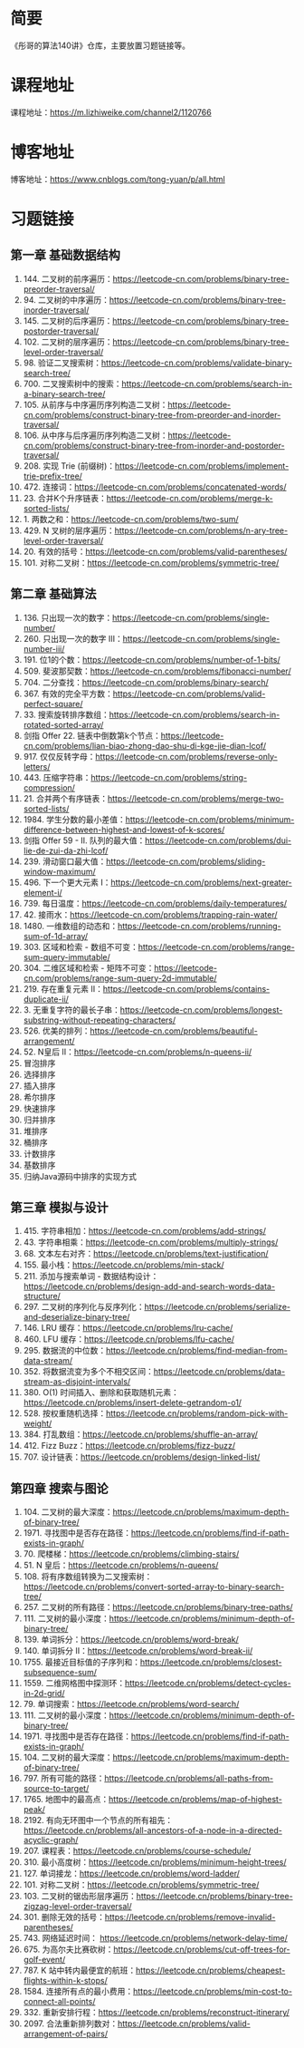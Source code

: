 # 简要

《彤哥的算法140讲》仓库，主要放置习题链接等。

# 课程地址

课程地址：https://m.lizhiweike.com/channel2/1120766

# 博客地址

博客地址：https://www.cnblogs.com/tong-yuan/p/all.html

# 习题链接

## 第一章 基础数据结构

 1. 144\. 二叉树的前序遍历：https://leetcode-cn.com/problems/binary-tree-preorder-traversal/
 1. 94\. 二叉树的中序遍历：https://leetcode-cn.com/problems/binary-tree-inorder-traversal/
 1. 145\. 二叉树的后序遍历：https://leetcode-cn.com/problems/binary-tree-postorder-traversal/
 1. 102\. 二叉树的层序遍历：https://leetcode-cn.com/problems/binary-tree-level-order-traversal/
 1. 98\. 验证二叉搜索树：https://leetcode-cn.com/problems/validate-binary-search-tree/
 1. 700\. 二叉搜索树中的搜索：https://leetcode-cn.com/problems/search-in-a-binary-search-tree/
 1. 105\. 从前序与中序遍历序列构造二叉树：https://leetcode-cn.com/problems/construct-binary-tree-from-preorder-and-inorder-traversal/
 1. 106\. 从中序与后序遍历序列构造二叉树：https://leetcode-cn.com/problems/construct-binary-tree-from-inorder-and-postorder-traversal/
 1. 208\. 实现 Trie (前缀树)：https://leetcode-cn.com/problems/implement-trie-prefix-tree/
 1. 472\. 连接词：https://leetcode-cn.com/problems/concatenated-words/
 1. 23\. 合并K个升序链表：https://leetcode-cn.com/problems/merge-k-sorted-lists/
 1. 1\. 两数之和：https://leetcode-cn.com/problems/two-sum/
 1. 429\. N 叉树的层序遍历：https://leetcode-cn.com/problems/n-ary-tree-level-order-traversal/
 1. 20\. 有效的括号：https://leetcode-cn.com/problems/valid-parentheses/
 1. 101\. 对称二叉树：https://leetcode-cn.com/problems/symmetric-tree/

## 第二章 基础算法

 1. 136\. 只出现一次的数字：https://leetcode-cn.com/problems/single-number/
 1. 260\. 只出现一次的数字 III：https://leetcode-cn.com/problems/single-number-iii/
 1. 191\. 位1的个数：https://leetcode-cn.com/problems/number-of-1-bits/
 1. 509\. 斐波那契数：https://leetcode-cn.com/problems/fibonacci-number/
 1. 704\. 二分查找：https://leetcode-cn.com/problems/binary-search/
 1. 367\. 有效的完全平方数：https://leetcode-cn.com/problems/valid-perfect-square/
 1. 33\. 搜索旋转排序数组：https://leetcode-cn.com/problems/search-in-rotated-sorted-array/
 1. 剑指 Offer 22\. 链表中倒数第k个节点：https://leetcode-cn.com/problems/lian-biao-zhong-dao-shu-di-kge-jie-dian-lcof/
 1. 917\. 仅仅反转字母：https://leetcode-cn.com/problems/reverse-only-letters/
 1. 443\. 压缩字符串：https://leetcode-cn.com/problems/string-compression/
 1. 21\. 合并两个有序链表：https://leetcode-cn.com/problems/merge-two-sorted-lists/
 1. 1984\. 学生分数的最小差值：https://leetcode-cn.com/problems/minimum-difference-between-highest-and-lowest-of-k-scores/
 1. 剑指 Offer 59 - II. 队列的最大值：https://leetcode-cn.com/problems/dui-lie-de-zui-da-zhi-lcof/
 1. 239\. 滑动窗口最大值：https://leetcode-cn.com/problems/sliding-window-maximum/
 1. 496\. 下一个更大元素 I：https://leetcode-cn.com/problems/next-greater-element-i/
 1. 739\. 每日温度：https://leetcode-cn.com/problems/daily-temperatures/
 1. 42\. 接雨水：https://leetcode-cn.com/problems/trapping-rain-water/
 1. 1480\. 一维数组的动态和：https://leetcode-cn.com/problems/running-sum-of-1d-array/
 1. 303\. 区域和检索 - 数组不可变：https://leetcode-cn.com/problems/range-sum-query-immutable/
 1. 304\. 二维区域和检索 - 矩阵不可变：https://leetcode-cn.com/problems/range-sum-query-2d-immutable/
 1. 219\. 存在重复元素 II：https://leetcode-cn.com/problems/contains-duplicate-ii/
 1. 3\. 无重复字符的最长子串：https://leetcode-cn.com/problems/longest-substring-without-repeating-characters/
 1. 526\. 优美的排列：https://leetcode-cn.com/problems/beautiful-arrangement/
 1. 52\. N皇后 II：https://leetcode-cn.com/problems/n-queens-ii/
 1. 冒泡排序
 1. 选择排序
 1. 插入排序
 1. 希尔排序
 1. 快速排序
 1. 归并排序
 1. 堆排序
 1. 桶排序
 1. 计数排序
 1. 基数排序
 1. 归纳Java源码中排序的实现方式

## 第三章 模拟与设计

 1. 415\. 字符串相加：https://leetcode-cn.com/problems/add-strings/
 1. 43\. 字符串相乘：https://leetcode-cn.com/problems/multiply-strings/
 1. 68\. 文本左右对齐：https://leetcode.cn/problems/text-justification/
 1. 155\. 最小栈：https://leetcode.cn/problems/min-stack/
 1. 211\. 添加与搜索单词 - 数据结构设计：https://leetcode.cn/problems/design-add-and-search-words-data-structure/
 1. 297\. 二叉树的序列化与反序列化：https://leetcode.cn/problems/serialize-and-deserialize-binary-tree/
 1. 146\. LRU 缓存：https://leetcode.cn/problems/lru-cache/
 1. 460\. LFU 缓存：https://leetcode.cn/problems/lfu-cache/
 1. 295\. 数据流的中位数：https://leetcode.cn/problems/find-median-from-data-stream/
 1. 352\. 将数据流变为多个不相交区间：https://leetcode.cn/problems/data-stream-as-disjoint-intervals/
 1. 380\. O(1) 时间插入、删除和获取随机元素：https://leetcode.cn/problems/insert-delete-getrandom-o1/
 1. 528\. 按权重随机选择：https://leetcode.cn/problems/random-pick-with-weight/
 1. 384\. 打乱数组：https://leetcode.cn/problems/shuffle-an-array/
 1. 412\. Fizz Buzz：https://leetcode.cn/problems/fizz-buzz/
 1. 707\. 设计链表：https://leetcode.cn/problems/design-linked-list/

## 第四章 搜索与图论
 
 1. 104\. 二叉树的最大深度：https://leetcode.cn/problems/maximum-depth-of-binary-tree/
 1. 1971\. 寻找图中是否存在路径：https://leetcode.cn/problems/find-if-path-exists-in-graph/
 1. 70\. 爬楼梯：https://leetcode.cn/problems/climbing-stairs/
 1. 51\. N 皇后：https://leetcode.cn/problems/n-queens/
 1. 108\. 将有序数组转换为二叉搜索树：https://leetcode.cn/problems/convert-sorted-array-to-binary-search-tree/
 1. 257\. 二叉树的所有路径：https://leetcode.cn/problems/binary-tree-paths/
 1. 111\. 二叉树的最小深度：https://leetcode.cn/problems/minimum-depth-of-binary-tree/
 1. 139\. 单词拆分：https://leetcode.cn/problems/word-break/
 1. 140\. 单词拆分 II：https://leetcode.cn/problems/word-break-ii/
 1. 1755\. 最接近目标值的子序列和：https://leetcode.cn/problems/closest-subsequence-sum/
 1. 1559\. 二维网格图中探测环：https://leetcode.cn/problems/detect-cycles-in-2d-grid/
 1. 79\. 单词搜索：https://leetcode.cn/problems/word-search/
 1. 111\. 二叉树的最小深度：https://leetcode.cn/problems/minimum-depth-of-binary-tree/
 1. 1971\. 寻找图中是否存在路径：https://leetcode.cn/problems/find-if-path-exists-in-graph/
 1. 104\. 二叉树的最大深度：https://leetcode.cn/problems/maximum-depth-of-binary-tree/
 1. 797\. 所有可能的路径：https://leetcode.cn/problems/all-paths-from-source-to-target/
 1. 1765\. 地图中的最高点：https://leetcode.cn/problems/map-of-highest-peak/
 1. 2192\. 有向无环图中一个节点的所有祖先：https://leetcode.cn/problems/all-ancestors-of-a-node-in-a-directed-acyclic-graph/
 1. 207\. 课程表：https://leetcode.cn/problems/course-schedule/
 1. 310\. 最小高度树：https://leetcode.cn/problems/minimum-height-trees/
 1. 127\. 单词接龙：https://leetcode.cn/problems/word-ladder/
 1. 101\. 对称二叉树：https://leetcode.cn/problems/symmetric-tree/
 1. 103\. 二叉树的锯齿形层序遍历：https://leetcode.cn/problems/binary-tree-zigzag-level-order-traversal/
 1. 301\. 删除无效的括号：https://leetcode.cn/problems/remove-invalid-parentheses/
 1. 743\. 网络延迟时间： https://leetcode.cn/problems/network-delay-time/
 1. 675\. 为高尔夫比赛砍树：https://leetcode.cn/problems/cut-off-trees-for-golf-event/
 1. 787\. K 站中转内最便宜的航班：https://leetcode.cn/problems/cheapest-flights-within-k-stops/
 1. 1584\. 连接所有点的最小费用：https://leetcode.cn/problems/min-cost-to-connect-all-points/
 1. 332\. 重新安排行程：https://leetcode.cn/problems/reconstruct-itinerary/
 1. 2097\. 合法重新排列数对：https://leetcode.cn/problems/valid-arrangement-of-pairs/









 
 
 
 
 
 
